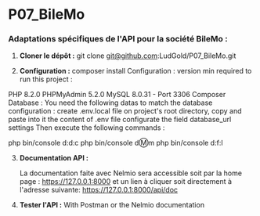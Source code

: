# P07_BileMo
### Adaptations spécifiques de l'API pour la société BileMo :

1. **Cloner le dépôt :**
   git clone git@github.com:LudGold/P07_BileMo.git

2. **Configuration :**
  composer install
   Configuration : version min required to run this project :

  PHP 8.2.0 PHPMyAdmin 5.2.0 MySQL 8.0.31 - Port 3306 Composer
  Database : You need the following datas to match the database configuration : create .env.local file on project's root directory, copy and paste into it the content of .env file configurate the field database_url settings 
  Then execute the following commands :

  php bin/console d:d:c
  php bin/console d:m:m
  php bin/console d:f:l

3. **Documentation API :**
   
   La documentation faite avec Nelmio sera accessible soit par la home page : https://127.0.0.1:8000 et un lien à cliquer
   soit directement à l'adresse suivante:
   https://127.0.0.1:8000/api/doc

4. **Tester l'API :**
   With Postman or the Nelmio documentation


